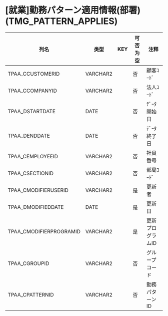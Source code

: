# [就業]勤務パターン適用情報(部署)(TMG_PATTERN_APPLIES)
| 列名   | 类型   | KEY  | 可否为空 | 注释   |
| ---- | ---- | ---- | ---- | ---- |
|TPAA_CCUSTOMERID|VARCHAR2||否|顧客ｺｰﾄﾞ|
|TPAA_CCOMPANYID|VARCHAR2||否|法人ｺｰﾄﾞ|
|TPAA_DSTARTDATE|DATE||否|ﾃﾞｰﾀ開始日|
|TPAA_DENDDATE|DATE||否|ﾃﾞｰﾀ終了日|
|TPAA_CEMPLOYEEID|VARCHAR2||否|社員番号|
|TPAA_CSECTIONID|VARCHAR2||否|部局ｺｰﾄﾞ|
|TPAA_CMODIFIERUSERID|VARCHAR2||是|更新者|
|TPAA_DMODIFIEDDATE|DATE||是|更新日|
|TPAA_CMODIFIERPROGRAMID|VARCHAR2||是|更新プログラムID|
|TPAA_CGROUPID|VARCHAR2||否|グループコード|
|TPAA_CPATTERNID|VARCHAR2||否|勤務パターンID|
